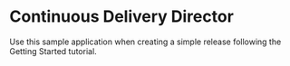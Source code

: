# Continuous Delivery Director
Use this sample application when creating a simple release following the Getting Started tutorial.
